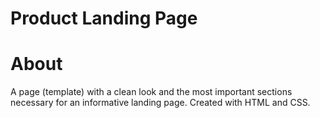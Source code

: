 # Product Landing Page

# About
A page (template) with a clean look and the most important sections necessary for an informative landing page.
Created with HTML and CSS.

